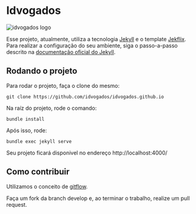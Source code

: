 # Idvogados

![idvogados logo](https://github.com/mm44m6/idvogados.github.io/blob/develop/Logo-idvogados-vermelho-01.svg)

Esse projeto, atualmente, utiliza a tecnologia [Jekyll](https://jekyllrb.com) e o template [Jekflix](https://github.com/thiagorossener/jekflix-template). Para realizar a configuração do seu ambiente, siga o passo-a-passo descrito na [documentação oficial do Jekyll](https://jekyllrb.com/docs/).

## Rodando o projeto

Para rodar o projeto, faça o clone do mesmo:

````
git clone https://github.com/idvogados/idvogados.github.io
````

Na raíz do projeto, rode o comando:

````
bundle install
`````

Após isso, rode:

````
bundle exec jekyll serve
`````

Seu projeto ficará disponivel no endereço http://localhost:4000/

## Como contribuir

Utilizamos o conceito de [gitflow]('https://www.atlassian.com/br/git/tutorials/comparing-workflows/gitflow-workflow'). 

Faça um fork da branch develop e, ao terminar o trabalho, realize um pull request. 





